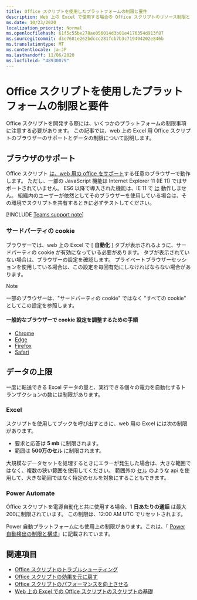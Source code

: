 ```yaml
---
title: Office スクリプトを使用したプラットフォームの制限と要件
description: Web 上の Excel で使用する場合の Office スクリプトのリソース制限とブラウザーサポート
ms.date: 10/23/2020
localization_priority: Normal
ms.openlocfilehash: 61f5c55be278ae056014d3b01e4176354d913f87
ms.sourcegitcommit: d3e7681e262bdccc281fcb7b3c719494202e846b
ms.translationtype: MT
ms.contentlocale: ja-JP
ms.lasthandoff: 11/06/2020
ms.locfileid: "48930079"
---
```

# <a name="platform-limits-and-requirements-with-office-scripts"></a>Office スクリプトを使用したプラットフォームの制限と要件

Office スクリプトを開発する際には、いくつかのプラットフォームの制限事項に注意する必要があります。 この記事では、web 上の Excel 用 Office スクリプトのブラウザーのサポートとデータの制限について説明します。

## <a name="browser-support"></a>ブラウザのサポート

Office スクリプト [は、web 用の office をサポート](https://support.microsoft.com/office/ad1303e0-a318-47aa-b409-d3a5eb44e452)する任意のブラウザーで動作します。 ただし、一部の JavaScript 機能は Internet Explorer 11 (IE 11) ではサポートされていません。 ES6 以降で導入された機能は、IE 11 で [は](https://www.w3schools.com/Js/js_es6.asp) 動作しません。 組織内のユーザーが依然としてそのブラウザーを使用している場合は、その環境でスクリプトを共有するときに必ずテストしてください。

[!INCLUDE [Teams support note](../includes/teams-support-note.md)]

### <a name="third-party-cookies"></a>サードパーティの cookie

ブラウザーでは、web 上の Excel で [ **自動化** ] タブが表示されるように、サードパーティの cookie が有効になっている必要があります。 タブが表示されていない場合は、ブラウザーの設定を確認します。 プライベートブラウザーセッションを使用している場合は、この設定を毎回有効にしなければならない場合があります。

> [!NOTE]
> 一部のブラウザーは、"サードパーティの cookie" ではなく "すべての cookie" としてこの設定を参照します。

#### <a name="instructions-for-adjusting-cookie-settings-in-popular-browsers"></a>一般的なブラウザーで cookie 設定を調整するための手順

- [Chrome](https://support.google.com/chrome/answer/95647)
- [Edge](https://support.microsoft.com/microsoft-edge/temporarily-allow-cookies-and-site-data-in-microsoft-edge-597f04f2-c0ce-f08c-7c2b-541086362bd2)
- [Firefox](https://support.mozilla.org/kb/disable-third-party-cookies)
- [Safari](https://support.apple.com/guide/safari/manage-cookies-and-website-data-sfri11471/mac)

## <a name="data-limits"></a>データの上限

一度に転送できる Excel データの量と、実行できる個々の電力を自動化するトランザクションの数には制限があります。

### <a name="excel"></a>Excel

スクリプトを使用してブックを呼び出すときに、web 用の Excel には次の制限があります。

- 要求と応答は **5 mb** に制限されます。
- 範囲は **500万のセル** に制限されます。

大規模なデータセットを処理するときにエラーが発生した場合は、大きな範囲ではなく、複数の狭い範囲を使用してください。 範囲外の [セル](/javascript/api/office-scripts/excelscript/excelscript.range#getspecialcells-celltype--cellvaluetype-) のような api を使用して、大きな範囲ではなく特定のセルを対象にすることもできます。

### <a name="power-automate"></a>Power Automate

Office スクリプトを電源自動化と共に使用する場合、1 **日あたりの通話** は最大200に制限されています。 この制限は、12:00 AM UTC でリセットされます。

Power 自動プラットフォームにも使用上の制限があります。これは、「 [Power 自動検出の制限と構成](/power-automate/limits-and-config)」に記載されています。

## <a name="see-also"></a>関連項目

- [Office スクリプトのトラブルシューティング](troubleshooting.md)
- [Office スクリプトの効果を元に戻す](undo.md)
- [Office スクリプトのパフォーマンスを向上させる](../develop/web-client-performance.md)
- [Web 上の Excel での Office スクリプトのスクリプトの基礎](../develop/scripting-fundamentals.md)
